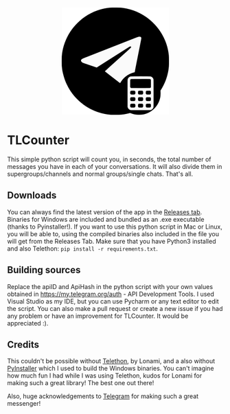 <p align="center">
  <img src="https://raw.githubusercontent.com/TelegramTools/TLCounter/master/images/Intro.png">
 </p>

# TLCounter
This simple python script will count you, in seconds, the total number of messages you have in each of your conversations. It will also divide them in supergroups/channels
and normal groups/single chats. That's all.

## Downloads

You can always find the latest version of the app in the [Releases tab](https://github.com/TelegramTools/TLCounter/releases).
Binaries for Windows are included and bundled as an .exe executable (thanks to Pyinstaller!). If you want to use this python script in Mac or Linux, you will
be able to, using the compiled binaries also included in the file you will get from the Releases Tab. Make sure that you have Python3 installed and also
Telethon: `pip install -r requirements.txt`.

## Building sources

Replace the apiID and ApiHash in the python script with your own values obtained in https://my.telegram.org/auth - API Development Tools. I used Visual Studio
as my IDE, but you can use Pycharm or any text editor to edit the script. You can also make a pull request or create a new issue if you had any problem or
have an improvement for TLCounter. It would be appreciated :).

## Credits

This couldn't be possible without [Telethon](https://github.com/LonamiWebs/Telethon), by Lonami, and a also without [PyInstaller](https://www.pyinstaller.org/) which I used to build the Windows binaries.
You can't imagine how much fun I had while I was using Telethon, kudos for Lonami for making such a great library! The best one out there!

Also, huge acknowledgements to [Telegram](telegram.org) for making such a great messenger!
